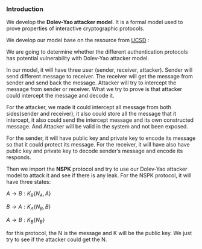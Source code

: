 ### Introduction

We develop the **Dolev-Yao attacker model**. It is a formal model used to prove properties of interactive cryptographic protocols.

We develop our model base on the resource from [UCSD](https://cseweb.ucsd.edu/classes/sp05/cse208/lec-dolevyao.html) :

We are going to determine whether the different authentication protocols has potential vulnerability with Dolev-Yao attacker model.

In our model, it will have three user (sender, receiver, attacker). Sender will send different message to receiver. The receiver will get the message from sender and send back the message. Attacker will try to intercept the message from sender or receiver. What we try to prove is that attacker could intercept the message and decode it.

For the attacker, we made it could intercept all message from both sides(sender and receiver), it also could store all the message that it intercept, it also could send the intercept message and its own constructed message. And Attacker will be valid in the system and not been exposed.

For the sender, it will have public key and private key to encode its message so that it could protect its message.
 For the receiver, it will have also have public key and private key to decode sender’s message and encode its responds.

Then we import the **NSPK** protocol and try to use our Dolev-Yao attacker model to attack it and see if there is any leak. For the NSPK protocol, it will have three states:

$A\to B: K_{B}\{N_{A}, A\}$

$B\to A: K_{A}\{N_{B}, B\}$

$A\to B: K_{B}\{N_{B}\}$

for this protocol, the N is the message and K will be the public key. We just try to see if the attacker could get the N.
